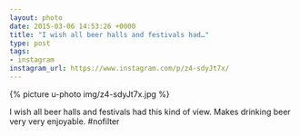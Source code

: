 ```yaml
---
layout: photo
date: 2015-03-06 14:53:26 +0000
title: "I wish all beer halls and festivals had…"
type: post
tags:
- instagram
instagram_url: https://www.instagram.com/p/z4-sdyJt7x/
---
```


{% picture u-photo img/z4-sdyJt7x.jpg %}

I wish all beer halls and festivals had this kind of view. Makes drinking beer very very enjoyable. #nofilter
